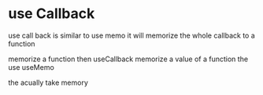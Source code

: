 # use Callback
use call back is similar to use memo it will memorize the whole callback to a function

memorize a function then useCallback 
memorize a value of a function the use useMemo

the acually take memory 
